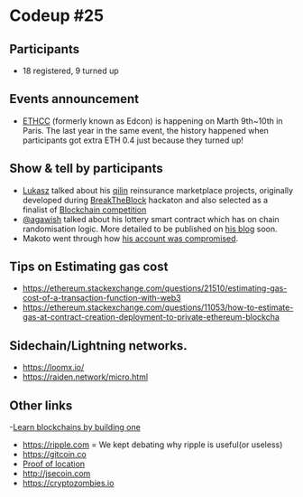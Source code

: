# Codeup #25

## Participants

- 18 registered, 9 turned up

## Events announcement

- [ETHCC](https://ethcc.io) (formerly known as Edcon) is happening on Marth 9th~10th in Paris.
The last year in the same event, the history happened when participants got extra ETH 0.4 just because they turned up!

## Show & tell by participants

- [Lukasz](https://twitter.com/lukasz_musial) talked about his [qilin](https://github.com/docent666/qilin) reinsurance marketplace projects, originally developed during [BreakTheBlock](http://breaktheblock.simplybusiness.co.uk) hackaton and also selected as a finalist of [Blockchain competition](http://www.blockchaincompetition.ch/en/)
- [@agawish](http://twitter.com/agawish) talked about his lottery smart contract which has on chain randomisation logic. More detailed to be published on [his blog](https://blog.amr-gawish.com) soon.
- Makoto went through how [his account was compromised](https://medium.com/@makoto_inoue/blockparty-security-alert-2d72918106c6).

## Tips on Estimating gas cost

- https://ethereum.stackexchange.com/questions/21510/estimating-gas-cost-of-a-transaction-function-with-web3 
- https://ethereum.stackexchange.com/questions/11053/how-to-estimate-gas-at-contract-creation-deployment-to-private-ethereum-blockcha


## Sidechain/Lightning networks.

- https://loomx.io/
- https://raiden.network/micro.html

## Other links

-[Learn blockchains by building one](https://hackernoon.com/learn-blockchains-by-building-one-117428612f46)
- https://ripple.com = We kept debating why ripple is useful(or useless)
- https://gitcoin.co
- [Proof of location](https://blog.foam.space/introduction-to-proof-of-location-6b4c77928022?gi=314387be28c3)
- http://jsecoin.com
- https://cryptozombies.io
